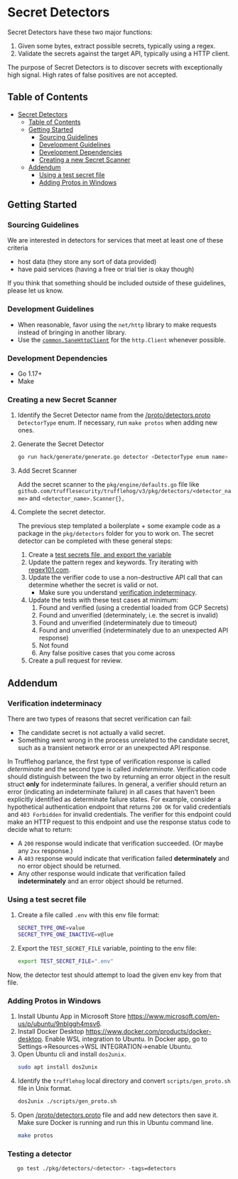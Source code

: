 # Secret Detectors

Secret Detectors have these two major functions:

1. Given some bytes, extract possible secrets, typically using a regex.
2. Validate the secrets against the target API, typically using a HTTP client.

The purpose of Secret Detectors is to discover secrets with exceptionally high signal. High rates of false positives are not accepted.

## Table of Contents

- [Secret Detectors](#secret-detectors)
  * [Table of Contents](#table-of-contents)
  * [Getting Started](#getting-started)
    + [Sourcing Guidelines](#sourcing-guidelines)
    + [Development Guidelines](#development-guidelines)
    + [Development Dependencies](#development-dependencies)
    + [Creating a new Secret Scanner](#creating-a-new-secret-scanner)
  * [Addendum](#addendum)
    + [Using a test secret file](#using-a-test-secret-file)
    + [Adding Protos in Windows](#adding-protos-in-windows)

## Getting Started

### Sourcing Guidelines

We are interested in detectors for services that meet at least one of these criteria
- host data (they store any sort of data provided)
- have paid services (having a free or trial tier is okay though)

If you think that something should be included outside of these guidelines, please let us know.

### Development Guidelines

- When reasonable, favor using the `net/http` library to make requests instead of bringing in another library.
- Use the [`common.SaneHttpClient`](/pkg/common/http.go) for the `http.Client` whenever possible.

### Development Dependencies

- Go 1.17+
- Make

### Creating a new Secret Scanner

1. Identify the Secret Detector name from the [/proto/detectors.proto](/proto/detectors.proto) `DetectorType` enum. If necessary, run `make protos` when adding new ones.

2. Generate the Secret Detector

   ```bash
   go run hack/generate/generate.go detector <DetectorType enum name>
   ```
3. Add Secret Scanner

   Add the secret scanner to the `pkg/engine/defaults.go` file like `github.com/trufflesecurity/trufflehog/v3/pkg/detectors/<detector_name>` and 
   `<detector_name>.Scanner{},`

4. Complete the secret detector.

   The previous step templated a boilerplate + some example code as a package in the `pkg/detectors` folder for you to work on.
   The secret detector can be completed with these general steps:

   1. Create a [test secrets file, and export the variable](#using-a-test-secret-file)
   2. Update the pattern regex and keywords. Try iterating with [regex101.com](http://regex101.com/).
   3. Update the verifier code to use a non-destructive API call that can determine whether the secret is valid or not.
      * Make sure you understand [verification indeterminacy](#verification-indeterminacy).
   4. Update the tests with these test cases at minimum:
      1. Found and verified (using a credential loaded from GCP Secrets)
      2. Found and unverified (determinately, i.e. the secret is invalid)
      3. Found and unverified (indeterminately due to timeout)
      4. Found and unverified (indeterminately due to an unexpected API response)
      5. Not found
      6. Any false positive cases that you come across
   5. Create a pull request for review.

## Addendum

### Verification indeterminacy

There are two types of reasons that secret verification can fail:
* The candidate secret is not actually a valid secret.
* Something went wrong in the process unrelated to the candidate secret, such as a transient network error or an unexpected API response.

In Trufflehog parlance, the first type of verification response is called _determinate_ and the second type is called _indeterminate_. Verification code should distinguish between the two by returning an error object in the result struct **only** for indeterminate failures. In general, a verifier should return an error (indicating an indeterminate failure) in all cases that haven't been explicitly identified as determinate failure states. For example, consider a hypothetical authentication endpoint that returns `200 OK` for valid credentials and `403 Forbidden` for invalid credentials. The verifier for this endpoint could make an HTTP request to this endpoint and use the response status code to decide what to return:
* A `200` response would indicate that verification succeeded. (Or maybe any `2xx` response.)
* A `403` response would indicate that verification failed **determinately** and no error object should be returned.
* Any other response would indicate that verification failed **indeterminately** and an error object should be returned.

### Using a test secret file

1. Create a file called `.env` with this env file format:

   ```bash
   SECRET_TYPE_ONE=value
   SECRET_TYPE_ONE_INACTIVE=v@lue
   ```

2. Export the `TEST_SECRET_FILE` variable, pointing to the env file:

   ```bash
   export TEST_SECRET_FILE=".env"
   ```

Now, the detector test should attempt to load the given env key from that file.

### Adding Protos in Windows

1. Install Ubuntu App in Microsoft Store https://www.microsoft.com/en-us/p/ubuntu/9nblggh4msv6.
2. Install Docker Desktop https://www.docker.com/products/docker-desktop. Enable WSL integration to Ubuntu. In Docker app, go to Settings->Resources->WSL INTEGRATION->enable Ubuntu.
3. Open Ubuntu cli and install `dos2unix`.
   ```bash
   sudo apt install dos2unix
   ```
4. Identify the `trufflehog` local directory and convert `scripts/gen_proto.sh` file in Unix format.
   ```bash
   dos2unix ./scripts/gen_proto.sh
   ```
5. Open [/proto/detectors.proto](/proto/detectors.proto) file and add new detectors then save it. Make sure Docker is running and run this in Ubuntu command line.
   ```bash
   make protos
   ```

### Testing a detector
```bash
   go test ./pkg/detectors/<detector> -tags=detectors
   ```
